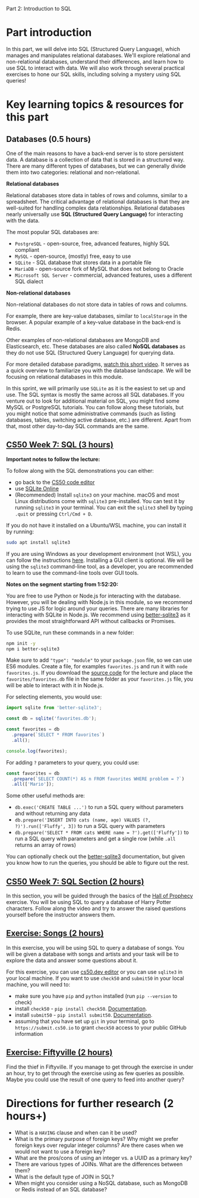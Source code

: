 Part 2: Introduction to SQL

# Part introduction

In this part, we will delve into SQL (Structured Query Language), which manages and manipulates relational databases. We'll explore relational and non-relational databases, understand their differences, and learn how to use SQL to interact with data. We will also work through several practical exercises to hone our SQL skills, including solving a mystery using SQL queries!

# Key learning topics & resources for this part

## Databases (0.5 hours)

One of the main reasons to have a back-end server is to store persistent data. A database is a collection of data that is stored in a structured way. There are many different types of databases, but we can generally divide them into two categories: relational and non-relational.

**Relational databases**

Relational databases store data in tables of rows and columns, similar to a spreadsheet. The critical advantage of relational databases is that they are well-suited for handling complex data relationships. Relational databases nearly universally use **SQL (Structured Query Language)** for interacting with the data.

The most popular SQL databases are:
- `PostgreSQL` - open-source, free, advanced features, highly SQL compliant
- `MySQL` - open-source, (mostly) free, easy to use
- `SQLite` - SQL database that stores data in a portable file
- `MariaDB` - open-source fork of MySQL that does not belong to Oracle
- `Microsoft SQL Server` - commercial, advanced features, uses a different SQL dialect

**Non-relational databases**

Non-relational databases do not store data in tables of rows and columns.

For example, there are key-value databases, similar to `localStorage` in the browser. A popular example of a key-value database in the back-end is Redis.

Other examples of non-relational databases are MongoDB and Elasticsearch, etc. These databases are also called **NoSQL databases** as they do not use SQL (Structured Query Language) for querying data.

For more detailed database paradigms, [watch this short video](https://www.youtube.com/watch?v=W2Z7fbCLSTw). It serves as a quick overview to familiarize you with the database landscape. We will be focusing on relational databases in this module.

In this sprint, we will primarily use `SQLite` as it is the easiest to set up and use. The SQL syntax is mostly the same across all SQL databases. If you venture out to look for additional material on SQL, you might find some MySQL or PostgreSQL tutorials. You can follow along these tutorials, but you might notice that some administrative commands (such as listing databases, tables, switching active database, etc.) are different. Apart from that, most other day-to-day SQL commands are the same.

## [CS50 Week 7: SQL (3 hours)](https://cs50.harvard.edu/x/2023/weeks/7/)

**Important notes to follow the lecture:**

To follow along with the SQL demonstrations you can either:
- go back to the [CS50 code editor](https://cs50.dev/)
- use [SQLite Online](https://sqliteonline.com/)
- (Recommended) Install `sqlite3` on your machine. macOS and most Linux distributions come with `sqlite3` pre-installed. You can test it by running `sqlite3` in your terminal. You can exit the `sqlite3` shell by typing `.quit` or pressing `Ctrl/Cmd + D`.

If you do not have it installed on a Ubuntu/WSL machine, you can install it by running:

```bash
sudo apt install sqlite3
```

If you are using Windows as your development environment (not WSL), you can follow the instructions [here](https://www.sqlitetutorial.net/download-install-sqlite/). Installing a GUI client is optional. We will be using the `sqlite3` command-line tool, as a developer, you are recommended to learn to use the command-line tools over GUI tools.

**Notes on the segment starting from 1:52:20:**

You are free to use Python or Node.js for interacting with the database. However, you will be dealing with Node.js in this module, so we recommend trying to use JS for logic around your queries. There are many libraries for interacting with SQLite in Node.js. We recommend using [better-sqlite3](https://www.npmjs.com/package/better-sqlite3) as it provides the most straightforward API without callbacks or Promises.

To use SQLite, run these commands in a new folder:

```bash
npm init -y
npm i better-sqlite3
```

Make sure to add `"type": "module"` to your `package.json` file, so we can use ES6 modules. Create a file, for examples `favorites.js` and run it with `node favorites.js`. If you download the [source code](https://cdn.cs50.net/2022/fall/lectures/7/src7.zip) for the lecture and place the `favorites/favorites.db` file in the same folder as your `favorites.js` file, you will be able to interact with it in Node.js.

For selecting elements, you would use:

```js
import sqlite from 'better-sqlite3';

const db = sqlite('favorites.db');

const favorites = db
  .prepare(`SELECT * FROM favorites`)
  .all();

console.log(favorites);
```

For adding `?` parameters to your query, you could use:

```js
const favorites = db
  .prepare(`SELECT COUNT(*) AS n FROM favorites WHERE problem = ?`)
  .all(['Mario']);
```

Some other useful methods are:
- `db.exec('CREATE TABLE ...')` to run a SQL query without parameters and without returning any data
- `db.prepare('INSERT INTO cats (name, age) VALUES (?, ?)').run(['Fluffy', 3])` to run a SQL query with parameters
- `db.prepare('SELECT * FROM cats WHERE name = ?').get(['Fluffy'])` to run a SQL query with parameters and get a single row (while `.all` returns an array of rows)

You can optionally check out the [better-sqlite3](https://github.com/WiseLibs/better-sqlite3) documentation, but given you know how to run the queries, you should be able to figure out the rest.

## [CS50 Week 7: SQL Section (2 hours)](https://cs50.harvard.edu/x/2023/sections/7/)

In this section, you will be guided through the basics of the [Hall of Prophecy](https://cs50.harvard.edu/x/2023/problems/7/prophecy/) exercise. You will be using SQL to query a database of Harry Potter characters. Follow along the video and try to answer the raised questions yourself before the instructor answers them.

## [Exercise: Songs (2 hours)](https://cs50.harvard.edu/x/2023/labs/7/)

In this exercise, you will be using SQL to query a database of songs. You will be given a database with songs and artists and your task will be to explore the data and answer some questions about it.

For this exercise, you can use [cs50.dev editor](https://cs50.dev/) or you can use `sqlite3` in your local machine. If you want to use `check50` and `submit50` in your local machine, you will need to:
- make sure you have `pip` and `python` installed (run `pip --version` to check)
- install `check50` - `pip install check50`. [Documentation](https://cs50.readthedocs.io/projects/check50/en/latest/index.html).
- install `submit50` - `pip install submit50`. [Documentation](https://cs50.readthedocs.io/submit50/).
- assuming that you have set up `git` in your terminal, go to `https://submit.cs50.io` to grant `check50` access to your public GitHub information

## [Exercise: Fiftyville (2 hours)](https://cs50.harvard.edu/x/2023/psets/7/fiftyville/)

Find the thief in Fiftyville. If you manage to get through the exercise in under an hour, try to get through the exercise using as few queries as possible. Maybe you could use the result of one query to feed into another query?

# Directions for further research (2 hours+)

- What is a `HAVING` clause and when can it be used?
- What is the primary purpose of foreign keys? Why might we prefer foreign keys over regular integer columns? Are there cases when we would not want to use a foreign key?
- What are the pros/cons of using an integer vs. a UUID as a primary key?
- There are various types of JOINs. What are the differences between them?
- What is the default type of JOIN in SQL?
- When might you consider using a NoSQL database, such as MongoDB or Redis instead of an SQL database?
